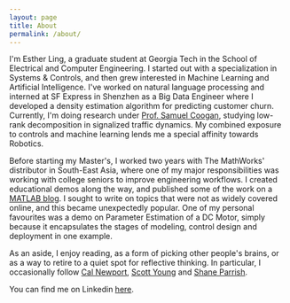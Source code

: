 ```yaml
---
layout: page
title: About
permalink: /about/
---
```


I'm Esther Ling, a graduate student at Georgia Tech in the School of Electrical and Computer Engineering. I started out with a specialization in Systems & Controls, and then grew interested in Machine Learning and Artificial Intelligence. I've worked on natural language processing and interned at SF Express in Shenzhen as a Big Data Engineer where I developed a density estimation algorithm for predicting customer churn. Currently, I'm doing research under [Prof. Samuel Coogan](http://coogan.ece.gatech.edu/index.html), studying low-rank decomposition in signalized traffic dynamics. My combined exposure to controls and machine learning lends me a special affinity towards Robotics.

Before starting my Master's, I worked two years with The MathWorks' distributor in South-East Asia, where one of my major responsibilities was working with college seniors to improve engineering workflows. I created educational demos along the way, and published some of the work on a [MATLAB blog](https://dashboardproject.wordpress.com). I sought to write on topics that were not as widely covered online, and this became unexpectedly popular. One of my personal favourites was a demo on Parameter Estimation of a DC Motor, simply because it encapsulates the stages of modeling, control design and deployment in one example.

As an aside, I enjoy reading, as a form of picking other people's brains, or as a way to retire to a quiet spot for reflective thinking. In particular, I occasionally follow [Cal Newport](http://calnewport.com/blog/), [Scott Young](https://www.scotthyoung.com/blog/) and [Shane Parrish](https://www.farnamstreetblog.com).

You can find me on Linkedin [here](https://www.linkedin.com/in/lingesther/). 